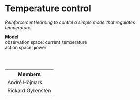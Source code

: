 # Temperature control
<i> Reinforcement learning to control a simple model that regulates temperature. </i>


<u> <b> Model </b></u> <br>
observation space: current_temperature<br>
action space: power

<br><br>


<table class="tg">
  <tr>
    <th class="tg-0lax"><span style="font-weight:bold">Members</span></th>
  </tr>
  <tr>
    <td class="tg-0lax">André Höjmark</td>
  </tr>
  <tr>
    <td class="tg-0lax">Rickard Gyllensten</td>
  </tr>
</table>
